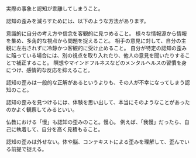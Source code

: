 実際の事象と認知が乖離してしまうこと。

認知の歪みを減らすためには、以下のような方法があります。

意識的に自分の考え方や信念を客観的に見つめること。
様々な情報源から情報を集め、多角的な視点から問題を捉えること。
相手の意見に対して、自分の主観に左右されずに冷静かつ客観的に受け止めること。
自分が特定の認知の歪みに陥っている場合には、別の視点を取り入れたり、他人の意見を聞いたりすることで補正すること。
瞑想やマインドフルネスなどのメンタルヘルスの習慣を身につけ、感情的な反応を抑えること。

認知の歪みは一般的な正解があるというよりも、その人が不幸になってしまう認知のこと。

認知の歪みを見つけるには、体験を思い出して、本当にそのようなことがあったのかよく観察してみるといい。

仏教における「慢」も認知の歪みのこと。慢心。
例えば、「我慢」だったら、自己に執着して、自分を高く見積もること。

認知の歪みは外せない。体や脳、コンテキストによる歪みを理解して、歪んでいる前提で捉える。
